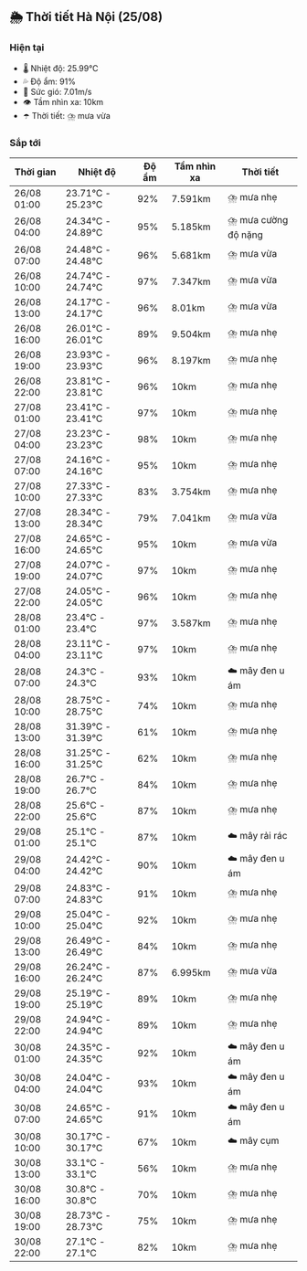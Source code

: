 ## 🌦️ Thời tiết Hà Nội (25/08)

### Hiện tại

- 🌡️ Nhiệt độ: 25.99℃
- 💦 Độ ẩm: 91%
- 💨 Sức gió: 7.01m/s
- 👁️ Tầm nhìn xa: 10km
- ☂️ Thời tiết: ⛈️ mưa vừa

### Sắp tới

| Thời gian | Nhiệt độ | Độ ẩm | Tầm nhìn xa | Thời tiết |
| --- | --- | --- | --- | --- |
| 26/08 01:00 | 23.71℃ - 25.23℃ | 92% | 7.591km | ⛈️ mưa nhẹ |
| 26/08 04:00 | 24.34℃ - 24.89℃ | 95% | 5.185km | ⛈️ mưa cường độ nặng |
| 26/08 07:00 | 24.48℃ - 24.48℃ | 96% | 5.681km | ⛈️ mưa vừa |
| 26/08 10:00 | 24.74℃ - 24.74℃ | 97% | 7.347km | ⛈️ mưa vừa |
| 26/08 13:00 | 24.17℃ - 24.17℃ | 96% | 8.01km | ⛈️ mưa vừa |
| 26/08 16:00 | 26.01℃ - 26.01℃ | 89% | 9.504km | ⛈️ mưa nhẹ |
| 26/08 19:00 | 23.93℃ - 23.93℃ | 96% | 8.197km | ⛈️ mưa nhẹ |
| 26/08 22:00 | 23.81℃ - 23.81℃ | 96% | 10km | ⛈️ mưa nhẹ |
| 27/08 01:00 | 23.41℃ - 23.41℃ | 97% | 10km | ⛈️ mưa nhẹ |
| 27/08 04:00 | 23.23℃ - 23.23℃ | 98% | 10km | ⛈️ mưa nhẹ |
| 27/08 07:00 | 24.16℃ - 24.16℃ | 95% | 10km | ⛈️ mưa nhẹ |
| 27/08 10:00 | 27.33℃ - 27.33℃ | 83% | 3.754km | ⛈️ mưa nhẹ |
| 27/08 13:00 | 28.34℃ - 28.34℃ | 79% | 7.041km | ⛈️ mưa vừa |
| 27/08 16:00 | 24.65℃ - 24.65℃ | 95% | 10km | ⛈️ mưa vừa |
| 27/08 19:00 | 24.07℃ - 24.07℃ | 97% | 10km | ⛈️ mưa nhẹ |
| 27/08 22:00 | 24.05℃ - 24.05℃ | 96% | 10km | ⛈️ mưa nhẹ |
| 28/08 01:00 | 23.4℃ - 23.4℃ | 97% | 3.587km | ⛈️ mưa nhẹ |
| 28/08 04:00 | 23.11℃ - 23.11℃ | 97% | 10km | ⛈️ mưa nhẹ |
| 28/08 07:00 | 24.3℃ - 24.3℃ | 93% | 10km | ☁️ mây đen u ám |
| 28/08 10:00 | 28.75℃ - 28.75℃ | 74% | 10km | ⛈️ mưa nhẹ |
| 28/08 13:00 | 31.39℃ - 31.39℃ | 61% | 10km | ⛈️ mưa nhẹ |
| 28/08 16:00 | 31.25℃ - 31.25℃ | 62% | 10km | ⛈️ mưa nhẹ |
| 28/08 19:00 | 26.7℃ - 26.7℃ | 84% | 10km | ⛈️ mưa nhẹ |
| 28/08 22:00 | 25.6℃ - 25.6℃ | 87% | 10km | ⛈️ mưa nhẹ |
| 29/08 01:00 | 25.1℃ - 25.1℃ | 87% | 10km | ☁️ mây rải rác |
| 29/08 04:00 | 24.42℃ - 24.42℃ | 90% | 10km | ☁️ mây đen u ám |
| 29/08 07:00 | 24.83℃ - 24.83℃ | 91% | 10km | ⛈️ mưa nhẹ |
| 29/08 10:00 | 25.04℃ - 25.04℃ | 92% | 10km | ⛈️ mưa nhẹ |
| 29/08 13:00 | 26.49℃ - 26.49℃ | 84% | 10km | ⛈️ mưa nhẹ |
| 29/08 16:00 | 26.24℃ - 26.24℃ | 87% | 6.995km | ⛈️ mưa vừa |
| 29/08 19:00 | 25.19℃ - 25.19℃ | 89% | 10km | ⛈️ mưa nhẹ |
| 29/08 22:00 | 24.94℃ - 24.94℃ | 89% | 10km | ⛈️ mưa nhẹ |
| 30/08 01:00 | 24.35℃ - 24.35℃ | 92% | 10km | ☁️ mây đen u ám |
| 30/08 04:00 | 24.04℃ - 24.04℃ | 93% | 10km | ☁️ mây đen u ám |
| 30/08 07:00 | 24.65℃ - 24.65℃ | 91% | 10km | ☁️ mây đen u ám |
| 30/08 10:00 | 30.17℃ - 30.17℃ | 67% | 10km | ☁️ mây cụm |
| 30/08 13:00 | 33.1℃ - 33.1℃ | 56% | 10km | ⛈️ mưa nhẹ |
| 30/08 16:00 | 30.8℃ - 30.8℃ | 70% | 10km | ⛈️ mưa nhẹ |
| 30/08 19:00 | 28.73℃ - 28.73℃ | 75% | 10km | ⛈️ mưa nhẹ |
| 30/08 22:00 | 27.1℃ - 27.1℃ | 82% | 10km | ⛈️ mưa nhẹ |
